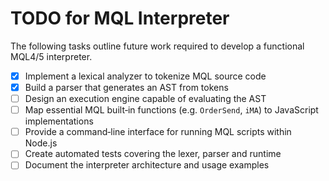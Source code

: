 # TODO for MQL Interpreter

The following tasks outline future work required to develop a functional MQL4/5 interpreter.

- [x] Implement a lexical analyzer to tokenize MQL source code
- [x] Build a parser that generates an AST from tokens
- [ ] Design an execution engine capable of evaluating the AST
- [ ] Map essential MQL built‑in functions (e.g. `OrderSend`, `iMA`) to JavaScript implementations
- [ ] Provide a command‑line interface for running MQL scripts within Node.js
- [ ] Create automated tests covering the lexer, parser and runtime
- [ ] Document the interpreter architecture and usage examples
